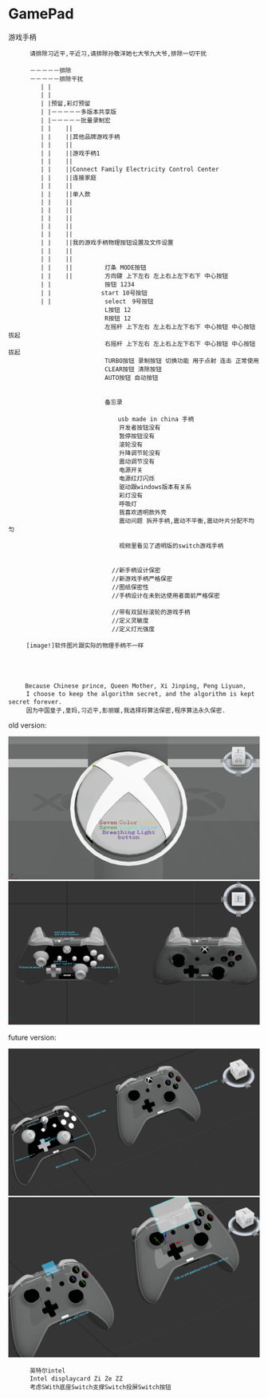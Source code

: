 # GamePad
游戏手柄
          
          请排除习近平,平近习,请排除孙敬洋她七大爷九大爷,排除一切干扰
        　
          －－－－－排除
          －－－－－排除干扰
             | |
             | |
             | |预留,彩灯预留
             | |－－－－－多版本共享版
             | |－－－－－批量录制宏
             | |    ||
             | |    ||其他品牌游戏手柄
             | |    ||
             | |    ||游戏手柄1
             | |    || 
             | |    ||Connect Family Electricity Control Center
             | |    ||连接家庭
             | |    || 
             | |    ||单人款 
             | |    || 
             | |    || 
             | |    || 
             | |    || 
             | |    ||   
             | |    ||我的游戏手柄物理按钮设置及文件设置
             | |    ||　　　　　
             | |    || 
             | |    ||         灯条 MODE按钮
             | |    ||         方向键 上下左右 左上右上左下右下 中心按钮
             | |               按钮 1234
             | |    　　　　　　start 10号按钮
             | |               select　9号按钮
                               L按钮 12 
                               R按钮 12
                               左摇杆 上下左右 左上右上左下右下 中心按钮 中心按钮拔起
                               右摇杆 上下左右 左上右上左下右下 中心按钮 中心按钮拔起
                               TURBO按钮 录制按钮 切换功能 用于点射 连击 正常使用
                               CLEAR按钮 清除按钮
                               AUTO按钮 自动按钮
                               
                               
                               备忘录
                               　　
                           　　　　 usb made in china 手柄
                                   开发者按钮没有
                                   暂停按钮没有
                                   滚轮没有
                                   升降调节轮没有
                                   震动调节没有
                                   电源开关
                                   电源红灯闪烁
                                   驱动跟windows版本有关系
                                   彩灯没有 
                                   呼吸灯
                                   我喜欢透明款外壳
                                   震动问题 拆开手柄,震动不平衡,震动叶片分配不均匀
                                   
                                   视频里看见了透明版的switch游戏手柄
                                   
                                                                      
                                 //新手柄设计保密
                                 //新游戏手柄严格保密
                                 //图纸保密性
                                 //手柄设计在未到达使用者面前严格保密  
                                 
                                 //带有双鼠标滚轮的游戏手柄
                                 //定义灵敏度
                                 //定义灯光强度
                                 
         [image!]软件图片跟实际的物理手柄不一样
       
       
       
       
       　Because Chinese prince, Queen Mother, Xi Jinping, Peng Liyuan, 
         I choose to keep the algorithm secret, and the algorithm is kept secret forever.
         因为中国皇子,皇妈,习近平,彭丽媛,我选择将算法保密,程序算法永久保密.
  
       
       
       
       
old version:
         
   ![image](https://github.com/qizhoward/GamePad/blob/master/Old%20Game%20Board%20Version/gameboard1.PNG)
   ![image](https://github.com/qizhoward/GamePad/blob/master/Old%20Game%20Board%20Version/gameboard2.PNG)
       
future version:
          
   ![image](https://github.com/qizhoward/GamePad/blob/master/Future%20Game%20Board%20Version/gameboard3.PNG)
   ![image](https://github.com/qizhoward/GamePad/blob/master/Future%20Game%20Board%20Version/gameboard4.PNG)
         


          英特尔intel
          Intel displaycard Zi Ze ZZ
          考虑SWith底座Switch支撑Switch投屏Switch按钮



